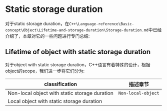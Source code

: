 # Static storage duration

对于static storage duration，在`C++\Language-reference\Basic-concept\Object\Lifetime-and-storage-duration\Storage-duration.md`中已经介绍了，本章对它的一些问题进行专门总结: 

## Lifetime of object with static storage duration

对于object with static storage duration，C++语言有着特殊的设计，根据object的scope，我们进一步将它们分为:

| classification                                | 描述章节           |
| --------------------------------------------- | ------------------ |
| Non-local object with static storage duration | `Non-local-object` |
| Local object with static storage duration     |                    |

